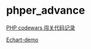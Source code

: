 # phper_advance
[PHP codewars 闯关代码记录](https://github.com/henrysun1015/phper_advance/tree/master/CodeWars)

[Echart-demo ](https://github.com/henrysun1015/phper_advance/tree/master/Echart-demo)

